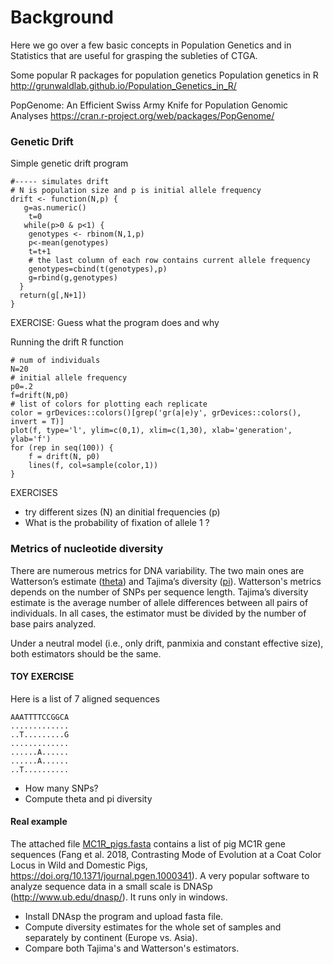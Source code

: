 # Background

Here we go over a few basic concepts in Population Genetics and in Statistics that are useful for grasping the subleties of CTGA.

Some popular R packages for population genetics
Population genetics in R
http://grunwaldlab.github.io/Population_Genetics_in_R/

PopGenome: An Efficient Swiss Army Knife for Population Genomic Analyses
https://cran.r-project.org/web/packages/PopGenome/

### Genetic Drift
Simple genetic drift program
 
    #----- simulates drift
    # N is population size and p is initial allele frequency
    drift <- function(N,p) {
       g=as.numeric()
        t=0
       while(p>0 & p<1) {
        genotypes <- rbinom(N,1,p)
        p<-mean(genotypes)
        t=t+1
        # the last column of each row contains current allele frequency
        genotypes=cbind(t(genotypes),p)
        g=rbind(g,genotypes)
      }
      return(g[,N+1])
    }


EXERCISE: Guess what the program does and why

Running the drift R function

    # num of individuals
    N=20
    # initial allele frequency
    p0=.2
    f=drift(N,p0)
    # list of colors for plotting each replicate
    color = grDevices::colors()[grep('gr(a|e)y', grDevices::colors(), invert = T)]
    plot(f, type='l', ylim=c(0,1), xlim=c(1,30), xlab='generation', ylab='f')
    for (rep in seq(100)) {
        f = drift(N, p0)
        lines(f, col=sample(color,1))
    }
    
EXERCISES 
- try different sizes (N) an dinitial frequencies (p)
- What is the probability of fixation of allele 1 ?

### Metrics of nucleotide diversity

There are numerous metrics for DNA variability. The two main ones are Watterson’s estimate ([theta](https://en.wikipedia.org/wiki/Watterson_estimator)) and Tajima’s diversity ([pi](https://en.wikipedia.org/wiki/Nucleotide_diversity)). Watterson's metrics depends on the number of SNPs per sequence length. Tajima’s diversity estimate is the average number of allele differences between all pairs of individuals. In all cases, the estimator must be divided by the number of base pairs analyzed.

Under a neutral model (i.e., only drift, panmixia and constant effective size), both estimators should be the same.
  
#### TOY EXERCISE
Here is a list of 7 aligned sequences

    AAATTTTCCGGCA
    .............
    ..T.........G
    .............
    ......A......
    ......A......
    ..T..........
    
-	How 	many SNPs?
-	Compute theta and pi diversity

#### Real example

The attached file [MC1R_pigs.fasta](https://github.com/miguelperezenciso/CTGAcourse/blob/master/Chapter1_Background/MC1R_Pigs_aligned.fasta) contains a list of pig MC1R gene sequences (Fang et al. 2018, Contrasting Mode of Evolution at a Coat Color Locus in Wild and Domestic Pigs, https://doi.org/10.1371/journal.pgen.1000341). A very popular software to analyze sequence data in a small scale is DNASp (http://www.ub.edu/dnasp/). It runs only in windows.

- Install DNAsp the program and upload fasta file.
- Compute diversity estimates for the whole set of samples and separately by continent (Europe vs. Asia). 
- Compare both Tajima's and Watterson's estimators.
